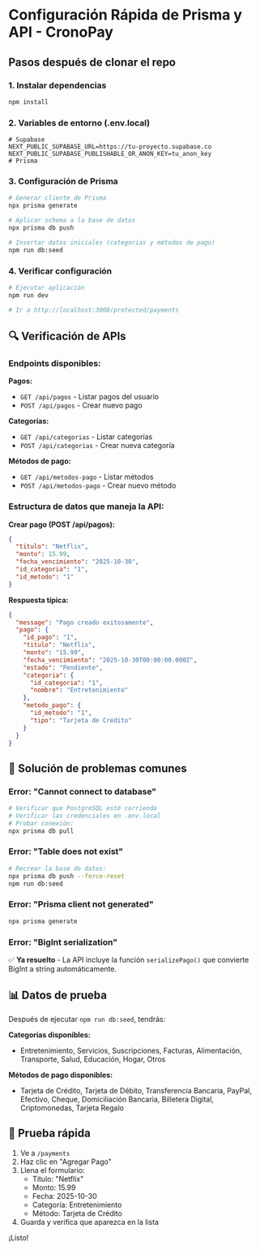 #  Configuración Rápida de Prisma y API - CronoPay

## Pasos después de clonar el repo

### 1. Instalar dependencias
```bash
npm install
```

### 2. Variables de entorno (.env.local)
```env
# Supabase
NEXT_PUBLIC_SUPABASE_URL=https://tu-proyecto.supabase.co
NEXT_PUBLIC_SUPABASE_PUBLISHABLE_OR_ANON_KEY=tu_anon_key
# Prisma
```

### 3. Configuración de Prisma
```bash
# Generar cliente de Prisma
npx prisma generate

# Aplicar schema a la base de datos
npx prisma db push

# Insertar datos iniciales (categorías y métodos de pago)
npm run db:seed
```

### 4. Verificar configuración
```bash
# Ejecutar aplicación
npm run dev

# Ir a http://localhost:3000/protected/payments
```

## 🔍 Verificación de APIs

### Endpoints disponibles:

**Pagos:**
- `GET /api/pagos` - Listar pagos del usuario
- `POST /api/pagos` - Crear nuevo pago

**Categorías:**
- `GET /api/categorias` - Listar categorías
- `POST /api/categorias` - Crear nueva categoría

**Métodos de pago:**
- `GET /api/metodos-pago` - Listar métodos
- `POST /api/metodos-pago` - Crear nuevo método

### Estructura de datos que maneja la API:

**Crear pago (POST /api/pagos):**
```json
{
  "titulo": "Netflix",
  "monto": 15.99,
  "fecha_vencimiento": "2025-10-30",
  "id_categoria": "1",
  "id_metodo": "1"
}
```

**Respuesta típica:**
```json
{
  "message": "Pago creado exitosamente",
  "pago": {
    "id_pago": "1",
    "titulo": "Netflix",
    "monto": "15.99",
    "fecha_vencimiento": "2025-10-30T00:00:00.000Z",
    "estado": "Pendiente",
    "categoria": {
      "id_categoria": "1",
      "nombre": "Entretenimiento"
    },
    "metodo_pago": {
      "id_metodo": "1",
      "tipo": "Tarjeta de Crédito"
    }
  }
}
```

## 🐛 Solución de problemas comunes

### Error: "Cannot connect to database"
```bash
# Verificar que PostgreSQL esté corriendo
# Verificar las credenciales en .env.local
# Probar conexión:
npx prisma db pull
```

### Error: "Table does not exist"
```bash
# Recrear la base de datos:
npx prisma db push --force-reset
npm run db:seed
```

### Error: "Prisma client not generated"
```bash
npx prisma generate
```

### Error: "BigInt serialization"
✅ **Ya resuelto** - La API incluye la función `serializePago()` que convierte BigInt a string automáticamente.

## 📊 Datos de prueba

Después de ejecutar `npm run db:seed`, tendrás:

**Categorías disponibles:**
- Entretenimiento, Servicios, Suscripciones, Facturas, Alimentación, Transporte, Salud, Educación, Hogar, Otros

**Métodos de pago disponibles:**
- Tarjeta de Crédito, Tarjeta de Débito, Transferencia Bancaria, PayPal, Efectivo, Cheque, Domiciliación Bancaria, Billetera Digital, Criptomonedas, Tarjeta Regalo

## 🎯 Prueba rápida

1. Ve a `/payments`
2. Haz clic en "Agregar Pago"
3. Llena el formulario:
   - Título: "Netflix"
   - Monto: 15.99
   - Fecha: 2025-10-30
   - Categoría: Entretenimiento
   - Método: Tarjeta de Crédito
4. Guarda y verifica que aparezca en la lista

¡Listo!